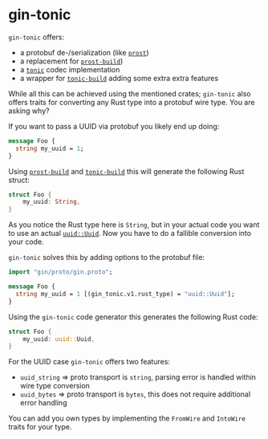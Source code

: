 # gin-tonic

`gin-tonic` offers:

- a protobuf de-/serialization (like [`prost`](http://docs.rs/prost))
- a replacement for [`prost-build`](http://docs.rs/prost-build))
- a [`tonic`](http://docs.rs/tonic) codec implementation
- a wrapper for [`tonic-build`](http://docs.rs/tonic-build) adding some extra extra features

While all this can be achieved using the mentioned crates; `gin-tonic` also offers traits for
converting any Rust type into a protobuf wire type. You are asking why?

If you want to pass a UUID via protobuf you likely end up doing:

```protobuf
message Foo {
  string my_uuid = 1;
}
```

Using [`prost-build`](http://docs.rs/prost-build) and [`tonic-build`](http://docs.rs/tonic-build) this will
generate the following Rust struct:

```rust
struct Foo {
    my_uuid: String,
}
```

As you notice the Rust type here is `String`, but in your actual code you want to use an actual
[`uuid::Uuid`](docs.rs/uuid). Now you have to do a fallible conversion into your code.

`gin-tonic` solves this by adding options to the protobuf file:

```protobuf
import "gin/proto/gin.proto";

message Foo {
  string my_uuid = 1 [(gin_tonic.v1.rust_type) = "uuid::Uuid"];
}
```

Using the `gin-tonic` code generator this generates the following Rust code:

```rust
struct Foo {
    my_uuid: uuid::Uuid,
}
```

For the UUID case `gin-tonic` offers two features:

- `uuid_string` => proto transport is `string`, parsing error is handled within wire type conversion
- `uuid_bytes` => proto transport is `bytes`, this does not require additional error handling

You can add you own types by implementing the `FromWire` and `IntoWire` traits for your type.